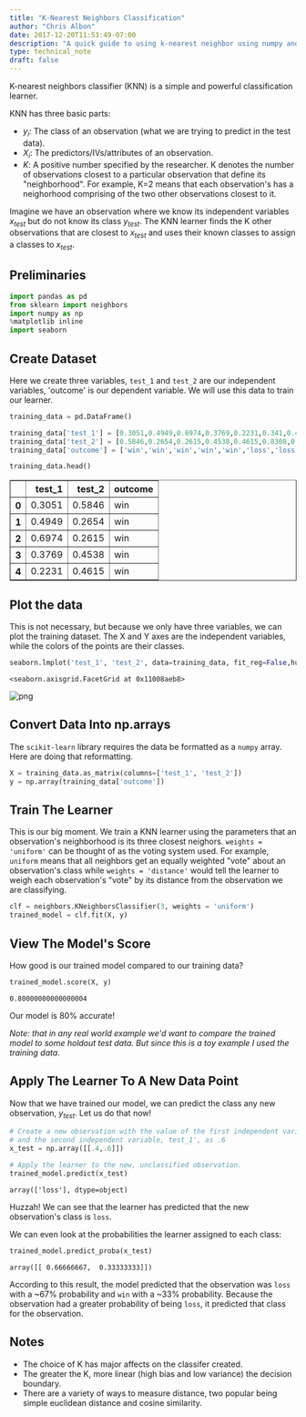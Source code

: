 ```yaml
---
title: "K-Nearest Neighbors Classification"
author: "Chris Albon"
date: 2017-12-20T11:53:49-07:00
description: "A quick guide to using k-nearest neighbor using numpy and scikit."
type: technical_note
draft: false
---
```

K-nearest neighbors classifier (KNN) is a simple and powerful classification learner. 

KNN has three basic parts:

- $y_i$: The class of an observation (what we are trying to predict in the test data).
- $X_i$: The predictors/IVs/attributes of an observation.
- $K$: A positive number specified by the researcher. K denotes the number of observations closest to a particular observation that define its "neighborhood". For example, K=2 means that each observation's has a neighorhood comprising of the two other observations closest to it.

Imagine we have an observation where we know its independent variables $x_{test}$ but do not know its class $y_{test}$. The KNN learner finds the K other observations that are closest to $x_{test}$ and uses their known classes to assign a classes to $x_{test}$.

## Preliminaries


```python
import pandas as pd
from sklearn import neighbors
import numpy as np
%matplotlib inline  
import seaborn
```

## Create Dataset

Here we create three variables, `test_1` and `test_2` are our independent variables, 'outcome' is our dependent variable. We will use this data to train our learner.


```python
training_data = pd.DataFrame()

training_data['test_1'] = [0.3051,0.4949,0.6974,0.3769,0.2231,0.341,0.4436,0.5897,0.6308,0.5]
training_data['test_2'] = [0.5846,0.2654,0.2615,0.4538,0.4615,0.8308,0.4962,0.3269,0.5346,0.6731]
training_data['outcome'] = ['win','win','win','win','win','loss','loss','loss','loss','loss']

training_data.head()
```




<div>
<style>
    .dataframe thead tr:only-child th {
        text-align: right;
    }

    .dataframe thead th {
        text-align: left;
    }

    .dataframe tbody tr th {
        vertical-align: top;
    }
</style>
<table border="1" class="dataframe">
  <thead>
    <tr style="text-align: right;">
      <th></th>
      <th>test_1</th>
      <th>test_2</th>
      <th>outcome</th>
    </tr>
  </thead>
  <tbody>
    <tr>
      <th>0</th>
      <td>0.3051</td>
      <td>0.5846</td>
      <td>win</td>
    </tr>
    <tr>
      <th>1</th>
      <td>0.4949</td>
      <td>0.2654</td>
      <td>win</td>
    </tr>
    <tr>
      <th>2</th>
      <td>0.6974</td>
      <td>0.2615</td>
      <td>win</td>
    </tr>
    <tr>
      <th>3</th>
      <td>0.3769</td>
      <td>0.4538</td>
      <td>win</td>
    </tr>
    <tr>
      <th>4</th>
      <td>0.2231</td>
      <td>0.4615</td>
      <td>win</td>
    </tr>
  </tbody>
</table>
</div>



## Plot the data

This is not necessary, but because we only have three variables, we can plot the training dataset. The X and Y axes are the independent variables, while the colors of the points are their classes.


```python
seaborn.lmplot('test_1', 'test_2', data=training_data, fit_reg=False,hue="outcome", scatter_kws={"marker": "D","s": 100})
```




    <seaborn.axisgrid.FacetGrid at 0x11008aeb8>




![png](k-nearest_neighbors_classifer_9_1.png)


## Convert Data Into np.arrays

The `scikit-learn` library requires the data be formatted as a `numpy` array. Here are doing that reformatting.


```python
X = training_data.as_matrix(columns=['test_1', 'test_2'])
y = np.array(training_data['outcome'])
```

## Train The Learner

This is our big moment. We train a KNN learner using the parameters that an observation's neighborhood is its three closest neighors. `weights = 'uniform'` can be thought of as the voting system used. For example, `uniform` means that all neighbors get an equally weighted "vote" about an observation's class while `weights = 'distance'` would tell the learner to weigh each observation's "vote" by its distance from the observation we are classifying. 


```python
clf = neighbors.KNeighborsClassifier(3, weights = 'uniform')
trained_model = clf.fit(X, y)
```

## View The Model's Score 

How good is our trained model compared to our training data?


```python
trained_model.score(X, y)
```




    0.80000000000000004



Our model is 80% accurate! 

_Note: that in any real world example we'd want to compare the trained model to some holdout test data. But since this is a toy example I used the training data_.

## Apply The Learner To A New Data Point

Now that we have trained our model, we can predict the class any new observation, $y_{test}$. Let us do that now!


```python
# Create a new observation with the value of the first independent variable, 'test_1', as .4 
# and the second independent variable, test_1', as .6 
x_test = np.array([[.4,.6]])
```


```python
# Apply the learner to the new, unclassified observation.
trained_model.predict(x_test)
```




    array(['loss'], dtype=object)



Huzzah! We can see that the learner has predicted that the new observation's class is `loss`.

We can even look at the probabilities the learner assigned to each class:


```python
trained_model.predict_proba(x_test)
```




    array([[ 0.66666667,  0.33333333]])



According to this result, the model predicted that the observation was `loss` with a ~67% probability and `win` with a ~33% probability. Because the observation had a greater probability of being `loss`, it predicted that class for the observation.

## Notes

- The choice of K has major affects on the classifer created.
- The greater the K, more linear (high bias and low variance) the decision boundary.
- There are a variety of ways to measure distance, two popular being simple euclidean distance and cosine similarity.
